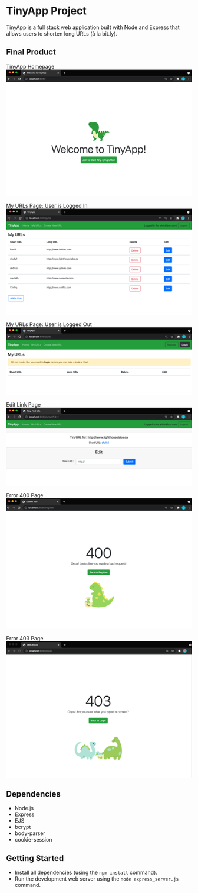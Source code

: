 # TinyApp Project

TinyApp is a full stack web application built with Node and Express that allows users to shorten long URLs (à la bit.ly).

## Final Product

TinyApp Homepage
!["TinyApp Homepage"](https://github.com/kleirrozel/tinyapp/blob/master/docs/home-page.png?raw=true)


My URLs Page: User is Logged In
!["My URLs Page: User is Logged In"](https://github.com/kleirrozel/tinyapp/blob/master/docs/my-urls.png?raw=true)


My URLs Page: User is Logged Out
!["My URLs Page: User is Logged Out"](https://github.com/kleirrozel/tinyapp/blob/master/docs/my-urls-logged-out.png?raw=true)


Edit Link Page
!["Edit Link Page"](https://github.com/kleirrozel/tinyapp/blob/master/docs/edit-link.png?raw=true)


Error 400 Page
!["Error 400 Page"](https://github.com/kleirrozel/tinyapp/blob/master/docs/error-400.png?raw=true)


Error 403 Page
!["Error 403 Page"](https://github.com/kleirrozel/tinyapp/blob/master/docs/error-403.png?raw=true)

## Dependencies

- Node.js
- Express
- EJS
- bcrypt
- body-parser
- cookie-session

## Getting Started

- Install all dependencies (using the `npm install` command).
- Run the development web server using the `node express_server.js` command.